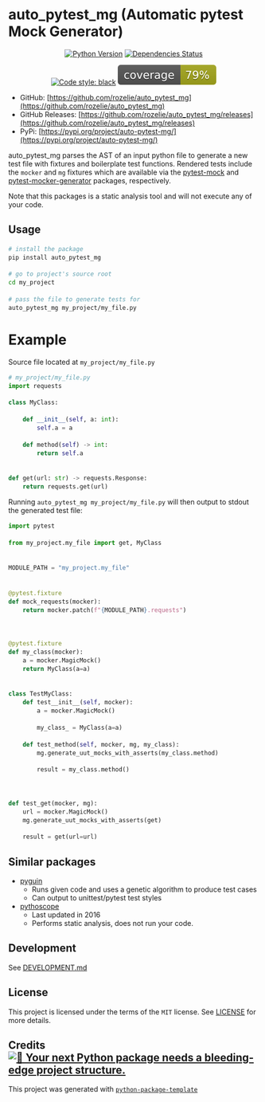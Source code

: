 # auto_pytest_mg (Automatic pytest Mock Generator)

<div align="center">

[![Python Version](https://img.shields.io/pypi/pyversions/auto_pytest_mg.svg)](https://pypi.org/project/auto_pytest_mg/)
[![Dependencies Status](https://img.shields.io/badge/dependencies-up%20to%20date-brightgreen.svg)](https://github.com/rozelie/auto_pytest_mg/pulls?utf8=%E2%9C%93&q=is%3Apr%20author%3Aapp%2Fdependabot)

[![Code style: black](https://img.shields.io/badge/code%20style-black-000000.svg)](https://github.com/psf/black)
![Coverage Report](assets/images/coverage.svg)
</div>

- GitHub: [https://github.com/rozelie/auto_pytest_mg](https://github.com/rozelie/auto_pytest_mg)
- GitHub Releases: [https://github.com/rozelie/auto_pytest_mg/releases](https://github.com/rozelie/auto_pytest_mg/releases)
- PyPi: [https://pypi.org/project/auto-pytest-mg/](https://pypi.org/project/auto-pytest-mg/)

auto_pytest_mg parses the AST of an input python file to generate a new test file with fixtures and boilerplate
test functions. Rendered tests include the `mocker` and `mg` fixtures which are available via the 
[pytest-mock](https://pypi.org/project/pytest-mock/) and [pytest-mocker-generator](https://pypi.org/project/pytest-mock-generator/) 
packages, respectively.  

Note that this packages is a static analysis tool and will not execute any of your code.


## Usage
```bash
# install the package
pip install auto_pytest_mg

# go to project's source root
cd my_project

# pass the file to generate tests for
auto_pytest_mg my_project/my_file.py
```

# Example

Source file located at `my_project/my_file.py`
```python
# my_project/my_file.py
import requests

class MyClass:

    def __init__(self, a: int):
        self.a = a

    def method(self) -> int:
        return self.a


def get(url: str) -> requests.Response:
    return requests.get(url)
```

Running `auto_pytest_mg my_project/my_file.py` will then output to stdout the generated test file:

```python
import pytest

from my_project.my_file import get, MyClass


MODULE_PATH = "my_project.my_file"


@pytest.fixture
def mock_requests(mocker):
    return mocker.patch(f"{MODULE_PATH}.requests")



@pytest.fixture
def my_class(mocker):
    a = mocker.MagicMock()
    return MyClass(a=a)


class TestMyClass:
    def test__init__(self, mocker):
        a = mocker.MagicMock()

        my_class_ = MyClass(a=a)

    def test_method(self, mocker, mg, my_class):
        mg.generate_uut_mocks_with_asserts(my_class.method)

        result = my_class.method()


      
def test_get(mocker, mg):
    url = mocker.MagicMock()
    mg.generate_uut_mocks_with_asserts(get)

    result = get(url=url)
```

## Similar packages
- [pyguin](https://pynguin.readthedocs.io/en/latest/)
  - Runs given code and uses a genetic algorithm to produce test cases
  - Can output to unittest/pytest test styles
- [pythoscope](https://github.com/mkwiatkowski/pythoscope)
  - Last updated in 2016
  - Performs static analysis, does not run your code.

## Development
See [DEVELOPMENT.md](./DEVELOPMENT.md)


## License

This project is licensed under the terms of the `MIT` license. See [LICENSE](https://github.com/rozelie/auto_pytest_mg/blob/master/LICENSE) for more details.


## Credits [![🚀 Your next Python package needs a bleeding-edge project structure.](https://img.shields.io/badge/python--package--template-%F0%9F%9A%80-brightgreen)](https://github.com/TezRomacH/python-package-template)

This project was generated with [`python-package-template`](https://github.com/TezRomacH/python-package-template)
